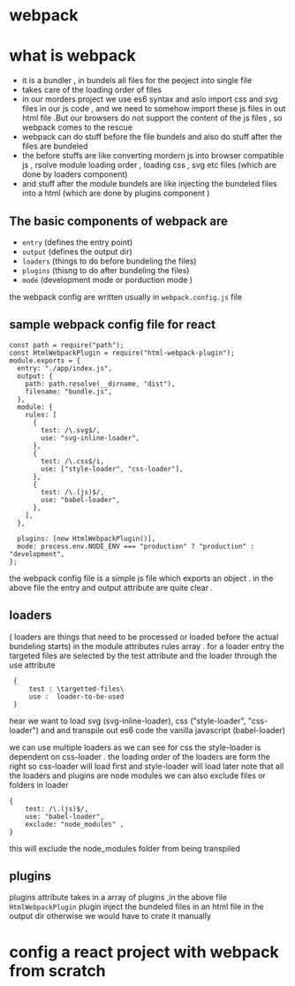 # webpack 

# what is webpack 
- it is a bundler , in bundels all files for the peoject into single file 
- takes care of the loading order of files 
- in our morders project we use es6 syntax and aslo import css and svg files in our js code , and we need to somehow import these js files in out html file .But our browsers do not support the content of the js files , so webpack comes to the rescue  
- webpack can do stuff before the file bundels and also do stuff after the files are bundeled 
- the before stuffs are like converting mordern js into browser compatible js , rsolve module loading order , loading css , svg etc files (which are done by loaders component)
- and stuff after the module bundels are like injecting the bundeled files into a html (which are done by plugins component )
## The basic components of webpack are 
- `entry` (defines the entry point) 
- `output` (defines the output dir)
- `loaders` (things to do before bundeling the files)
- `plugins` (thisng to do after bundeling the files)
- `mode` (development mode or porduction mode )

the webpack config are written usually in `webpack.config.js` file 
## sample webpack config file for react 

```
const path = require("path");
const HtmlWebpackPlugin = require("html-webpack-plugin");
module.exports = {
  entry: "./app/index.js",
  output: {
    path: path.resolve(__dirname, "dist"),
    filename: "bundle.js",
  },
  module: {
    rules: [
      {
        test: /\.svg$/,
        use: "svg-inline-loader",
      },
      {
        test: /\.css$/i,
        use: ["style-loader", "css-loader"],
      },
      {
        test: /\.(js)$/,
        use: "babel-loader",
      },
    ],
  },

  plugins: [new HtmlWebpackPlugin()],
  mode: process.env.NODE_ENV === "production" ? "production" : "development",
};

```
the webpack config file is a simple js file which exports an object . 
in the above file the entry and output attribute are quite clear .

## loaders 
( loaders are things that need to be processed or loaded before the actual bundeling starts) in the module attributes rules array . for a loader entry the targeted files are selected by the test attribute and the loader through the use attribute 
```
 {
     test : \targetted-files\ 
     use :  loader-to-be-used
 }
```
hear we want to load svg (svg-inline-loader), css ("style-loader", "css-loader") and and transpile out es6 code the vanilla javascript (babel-loader) 

we can use multiple loaders as we can see for css the style-loader is dependent on css-loader . the loading order of the loaders are form the right so css-loader will load first 
and style-loader will load later 
note that all the loaders and plugins are node modules 
we can also exclude files or folders in loader 

```
{
    test: /\.(js)$/,
    use: "babel-loader",
    exclude: "node_modules" ,
}
```
this will exclude the node_modules folder from being transpiled 
## plugins 
plugins attribute takes in a array of plugins ,in the above file  `HtmlWebpackPlugin` plugin inject the bundeled files in an html file in the output dir otherwise we would have to crate it manually 
# config a react project with webpack from scratch 

